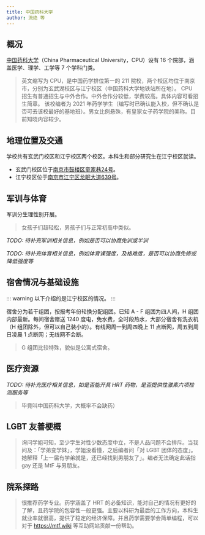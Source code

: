 ```yaml
---
title: 中国药科大学
author: 流绝 等
---
```


## 概况

[中国药科大学](https://www.cpu.edu.cn)（China Pharmaceutical University，CPU）设有 16 个院部，涵盖医学、理学、工学等 7 个学科门类。

> 英文缩写为 CPU，是中国药学排位第一的 211 院校，两个校区均位于南京市，分别为玄武湖校区与江宁校区（中国药科大学地铁站所在地）。
> CPU 招生有普通招生与中外合作。中外合作分较低，学费较高。具体内容可看招生简章。
> 该校编者为 2021 年药学学生（编写时已确认能入校，但不确认是否可去该校最好的基地班）。男女比例悬殊，有皇家女子药学院的美称。目前知晓内容较少。

## 地理位置及交通

学校共有玄武门校区和江宁校区两个校区。本科生和部分研究生在江宁校区就读。

- 玄武门校区位于[南京市鼓楼区童家巷24号](https://amap.com/place/B00190BBVO)。
- 江宁校区位于[南京市江宁区龙眠大道639号](https://amap.com/place/B00190AGPQ)。

## 军训与体育

军训分生理性别开展。

> 女孩子们超轻松，男孩子们与正常初高中类似。

_TODO: 待补充军训相关信息，例如是否可以协商免训或半训_

_TODO: 待补充体育相关信息，例如体育课强度，及格难度，是否可以协商免修或降低强度等_

## 宿舍情况与基础设施

::: warning
以下介绍的是江宁校区的情况。
:::

宿舍分为若干组团，按报考年份轮换分配组团。已知 A - F 组团为四人间，H 组团内部最新。每间宿舍赠送 1240 度电，免水费，全时段热水，大部分宿舍有洗衣机（H 组团除外，但可以自己装小的）。有线网周一到周四晚上 11 点断网，周五到周日凌晨 1 点断网；无线网不会断。

> G 组团比较特殊，貌似是公寓式宿舍。

## 医疗资源

_TODO: 待补充医疗相关信息，如是否能开具 HRT 药物，是否提供性激素六项检测服务等_

> 毕竟叫中国药科大学，大概率不会缺药）

## LGBT 友善梗概

> 询问学姐可知，至少学生对性少数态度中立，不是人品问题不会排斥。当我问及：「学弟变学妹」，学姐没看懂，之后编者问「对 LGBT 团体的态度」。她解释「上一届有学弟就是，还已经找到男朋友了」。编者无法确定此话指 gay 还是 MtF 与男朋友。

## 院系探路

> 很推荐药学专业。药学涵盖了 HRT 的必备知识，能对自己的情况有更好的了解，且药学院的包容性一般更强。主要以科研为最后的工作方向，本科生就业率就很高，提供了稳定的经济保障。并且药学需要学会简单编程，可以对于 <https://mtf.wiki> 等互助网站贡献一份帮助。
